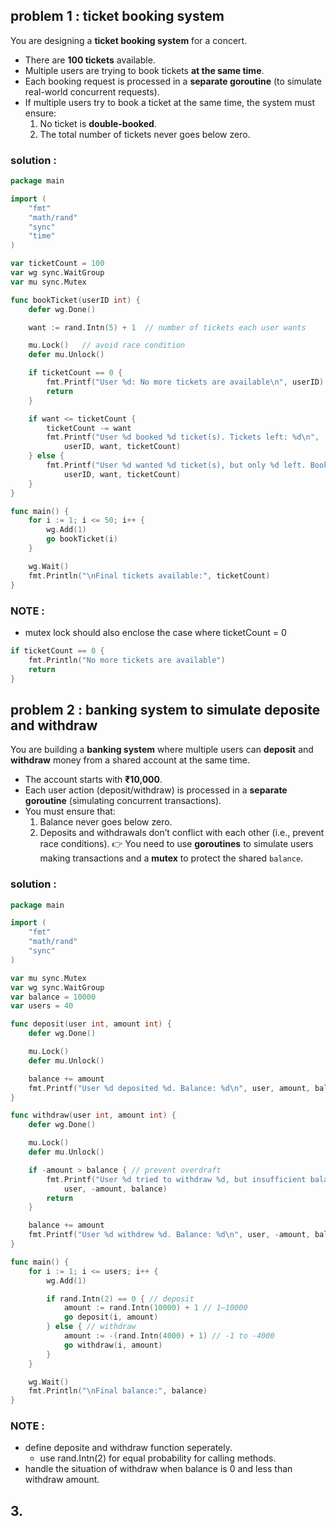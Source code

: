 
## problem 1 : ticket booking system

You are designing a **ticket booking system** for a concert.
- There are **100 tickets** available.
- Multiple users are trying to book tickets **at the same time**.
- Each booking request is processed in a **separate goroutine** (to simulate real-world concurrent requests).
- If multiple users try to book a ticket at the same time, the system must ensure:
    1. No ticket is **double-booked**.
    2. The total number of tickets never goes below zero.


### solution : 

```go
package main

import (
	"fmt"
	"math/rand"
	"sync"
	"time"
)

var ticketCount = 100
var wg sync.WaitGroup
var mu sync.Mutex

func bookTicket(userID int) {
	defer wg.Done()

	want := rand.Intn(5) + 1  // number of tickets each user wants

	mu.Lock()   // avoid race condition
	defer mu.Unlock()

	if ticketCount == 0 {
		fmt.Printf("User %d: No more tickets are available\n", userID)
		return
	}

	if want <= ticketCount {
		ticketCount -= want
		fmt.Printf("User %d booked %d ticket(s). Tickets left: %d\n",
			userID, want, ticketCount)
	} else {
		fmt.Printf("User %d wanted %d ticket(s), but only %d left. Booking failed.\n",
			userID, want, ticketCount)
	}
}

func main() {
	for i := 1; i <= 50; i++ {
		wg.Add(1)
		go bookTicket(i)
	}

	wg.Wait()
	fmt.Println("\nFinal tickets available:", ticketCount)
}
```

### NOTE : 

- mutex lock should also enclose the case where ticketCount = 0
```go
if ticketCount == 0 {
	fmt.Println("No more tickets are available")
	return
}
```



## problem 2 : banking system to simulate deposite and withdraw

You are building a **banking system** where multiple users can **deposit** and **withdraw** money from a shared account at the same time.
- The account starts with **₹10,000**.
- Each user action (deposit/withdraw) is processed in a **separate goroutine** (simulating concurrent transactions).
- You must ensure that:
    1. Balance never goes below zero.
    2. Deposits and withdrawals don’t conflict with each other (i.e., prevent race conditions).
👉 You need to use **goroutines** to simulate users making transactions and a **mutex** to protect the shared `balance`.



### solution : 


```go
package main

import (
	"fmt"
	"math/rand"
	"sync"
)

var mu sync.Mutex
var wg sync.WaitGroup
var balance = 10000
var users = 40

func deposit(user int, amount int) {
	defer wg.Done()

	mu.Lock()
	defer mu.Unlock()

	balance += amount
	fmt.Printf("User %d deposited %d. Balance: %d\n", user, amount, balance)
}

func withdraw(user int, amount int) {
	defer wg.Done()

	mu.Lock()
	defer mu.Unlock()

	if -amount > balance { // prevent overdraft
		fmt.Printf("User %d tried to withdraw %d, but insufficient balance! Balance: %d\n",
			user, -amount, balance)
		return
	}

	balance += amount
	fmt.Printf("User %d withdrew %d. Balance: %d\n", user, -amount, balance)
}

func main() {
	for i := 1; i <= users; i++ {
		wg.Add(1)

		if rand.Intn(2) == 0 { // deposit
			amount := rand.Intn(10000) + 1 // 1–10000
			go deposit(i, amount)
		} else { // withdraw
			amount := -(rand.Intn(4000) + 1) // -1 to -4000
			go withdraw(i, amount)
		}
	}

	wg.Wait()
	fmt.Println("\nFinal balance:", balance)
}
```

### NOTE : 

- define deposite and withdraw function seperately.
	- use rand.Intn(2) for equal probability for calling methods.
- handle the situation of withdraw when balance is 0 and less than withdraw amount. 

## 3. 
